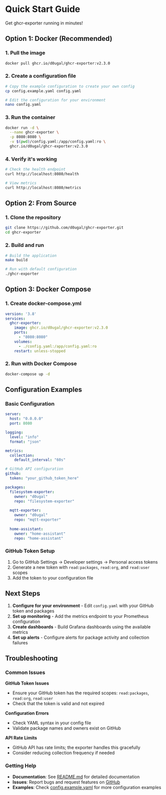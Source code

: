 # Quick Start Guide

Get ghcr-exporter running in minutes!

## Option 1: Docker (Recommended)

### 1. Pull the image
```bash
docker pull ghcr.io/d0ugal/ghcr-exporter:v2.3.0
```

### 2. Create a configuration file
```bash
# Copy the example configuration to create your own config
cp config.example.yaml config.yaml

# Edit the configuration for your environment
nano config.yaml
```

### 3. Run the container
```bash
docker run -d \
  --name ghcr-exporter \
  -p 8080:8080 \
  -v $(pwd)/config.yaml:/app/config.yaml:ro \
  ghcr.io/d0ugal/ghcr-exporter:v2.3.0
```

### 4. Verify it's working
```bash
# Check the health endpoint
curl http://localhost:8080/health

# View metrics
curl http://localhost:8080/metrics
```

## Option 2: From Source

### 1. Clone the repository
```bash
git clone https://github.com/d0ugal/ghcr-exporter.git
cd ghcr-exporter
```

### 2. Build and run
```bash
# Build the application
make build

# Run with default configuration
./ghcr-exporter
```

## Option 3: Docker Compose

### 1. Create docker-compose.yml
```yaml
version: '3.8'
services:
  ghcr-exporter:
    image: ghcr.io/d0ugal/ghcr-exporter:v2.3.0
    ports:
      - "8080:8080"
    volumes:
      - ./config.yaml:/app/config.yaml:ro
    restart: unless-stopped
```

### 2. Run with Docker Compose
```bash
docker-compose up -d
```

## Configuration Examples

### Basic Configuration
```yaml
server:
  host: "0.0.0.0"
  port: 8080

logging:
  level: "info"
  format: "json"

metrics:
  collection:
    default_interval: "60s"

# GitHub API configuration
github:
  token: "your_github_token_here"

packages:
  filesystem-exporter:
    owner: "d0ugal"
    repo: "filesystem-exporter"
  
  mqtt-exporter:
    owner: "d0ugal"
    repo: "mqtt-exporter"
  
  home-assistant:
    owner: "home-assistant"
    repo: "home-assistant"
```

### GitHub Token Setup
1. Go to GitHub Settings → Developer settings → Personal access tokens
2. Generate a new token with `read:packages`, `read:org`, and `read:user` scopes
3. Add the token to your configuration file

## Next Steps

1. **Configure for your environment** - Edit `config.yaml` with your GitHub token and packages
2. **Set up monitoring** - Add the metrics endpoint to your Prometheus configuration
3. **Create dashboards** - Build Grafana dashboards using the available metrics
4. **Set up alerts** - Configure alerts for package activity and collection failures

## Troubleshooting

### Common Issues

**GitHub Token Issues**
- Ensure your GitHub token has the required scopes: `read:packages`, `read:org`, `read:user`
- Check that the token is valid and not expired

**Configuration Errors**
- Check YAML syntax in your config file
- Validate package names and owners exist on GitHub

**API Rate Limits**
- GitHub API has rate limits; the exporter handles this gracefully
- Consider reducing collection frequency if needed

### Getting Help

- **Documentation**: See [README.md](README.md) for detailed documentation
- **Issues**: Report bugs and request features on [GitHub](https://github.com/d0ugal/ghcr-exporter/issues)
- **Examples**: Check [config.example.yaml](config.example.yaml) for more configuration examples
